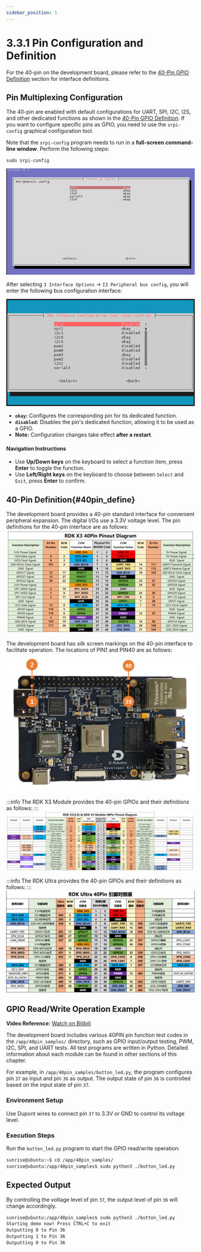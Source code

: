 ```yaml
---
sidebar_position: 1
---
```

# 3.3.1 Pin Configuration and Definition

For the 40-pin on the development board, please refer to the [40-Pin GPIO Definition](./40pin_define) section for interface definitions.

## Pin Multiplexing Configuration

The 40-pin are enabled with default configurations for UART, SPI, I2C, I2S, and other dedicated functions as shown in the [40-Pin GPIO Definition](#40pin_define). If you want to configure specific pins as GPIO, you need to use the `srpi-config` graphical configuration tool.

Note that the `srpi-config` program needs to run in a **full-screen command-line window**. Perform the following steps:

```
sudo srpi-config
```

![image-20220511173307239](../../../../../../static/img/03_Basic_Application/03_40pin_user_guide/image/40pin_user_guide/image-20220511173307239.png)


After selecting `3 Interface Options` -> `I3 Peripheral bus config`, you will enter the following bus configuration interface:

![I3 Peripheral Bus Config](../../../../../../static/img/03_Basic_Application/03_40pin_user_guide/image/40pin_user_guide/image-20240817195940261.png)

- **`okay`:** Configures the corresponding pin for its dedicated function.  
- **`disabled`:** Disables the pin's dedicated function, allowing it to be used as a GPIO.  
- **Note:** Configuration changes take effect **after a restart**.

#### Navigation Instructions
- Use **Up/Down keys** on the keyboard to select a function item, press **Enter** to toggle the function.  
- Use **Left/Right keys** on the keyboard to choose between `Select` and `Exit`, press **Enter** to confirm.



## 40-Pin Definition{#40pin_define}

The development board provides a 40-pin standard interface for convenient peripheral expansion. The digital I/Os use a 3.3V voltage level. The pin definitions for the 40-pin interface are as follows:
![image-20220828203147852](../../../../../../static/img/03_Basic_Application/03_40pin_user_guide/image/40pin_user_guide/image-20220828203147852.png)

The development board has silk screen markings on the 40-pin interface to facilitate operation. The locations of PIN1 and PIN40 are as follows:

![image-20220828203207798](../../../../../../static/img/03_Basic_Application/03_40pin_user_guide/image/40pin_user_guide/image-20220828203207798.jpg)

:::info
The RDK X3 Module provides the 40-pin GPIOs and their definitions as follows:
:::
![image-20230510155124570](../../../../../../static/img/03_Basic_Application/03_40pin_user_guide/image/40pin_user_guide/image-20230510155124570.png)

:::info
The RDK Ultra provides the 40-pin GPIOs and their definitions as follows:
:::
![image-20230510155124570](../../../../../../static/img/03_Basic_Application/03_40pin_user_guide/image/40pin_user_guide/image-20230830194924570.png)

## GPIO Read/Write Operation Example

**Video Reference:** [Watch on Bilibili](https://www.bilibili.com/video/BV1rm4y1E73q/?p=16)

The development board includes various 40PIN pin function test codes in the `/app/40pin_samples/` directory, such as GPIO input/output testing, PWM, I2C, SPI, and UART tests. All test programs are written in Python. Detailed information about each module can be found in other sections of this chapter.

For example, in `/app/40pin_samples/button_led.py`, the program configures pin `37` as input and pin `36` as output. The output state of pin `36` is controlled based on the input state of pin `37`.

### Environment Setup
Use Dupont wires to connect pin `37` to 3.3V or GND to control its voltage level.



### Execution Steps
Run the `button_led.py` program to start the GPIO read/write operation:

```bash
sunrise@ubuntu:~$ cd /app/40pin_samples/
sunrise@ubuntu:/app/40pin_samples$ sudo python3 ./button_led.py
```
## Expected Output
By controlling the voltage level of pin `37`, the output level of pin `36` will change accordingly.

```bash
sunrise@ubuntu:/app/40pin_samples$ sudo python3 ./button_led.py
Starting demo now! Press CTRL+C to exit
Outputting 0 to Pin 36
Outputting 1 to Pin 36
Outputting 0 to Pin 36
```